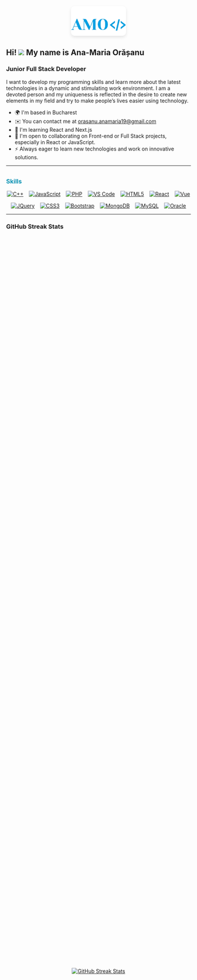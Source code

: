 <div align="center" style="margin-bottom: 20px;">
  <img src="https://github.com/OrasanuAna/OrasanuAna/blob/main/logo_amo2.png?raw=true" alt="AMO Logo" style="width: 150px; height: auto; border-radius: 10px; box-shadow: 0 4px 8px rgba(0, 0, 0, 0.1);">
</div>


Hi! ![](https://user-images.githubusercontent.com/18350557/176309783-0785949b-9127-417c-8b55-ab5a4333674e.gif) My name is Ana-Maria Orășanu
---

### Junior Full Stack Developer

I want to develop my programming skills and learn more about the latest technologies in a dynamic and stimulating work environment. I am a devoted person and my uniqueness is reflected in the desire to create new elements in my field and try to make people’s lives easier using technology.

- 🌍 I'm based in Bucharest  
- ✉️ You can contact me at [orasanu.anamaria19@gmail.com](mailto:orasanu.anamaria19@gmail.com)  
- 🧠 I'm learning React and Next.js  
- 🤝 I'm open to collaborating on Front-end or Full Stack projects, especially in React or JavaScript.  
- ⚡ Always eager to learn new technologies and work on innovative solutions.

---

 <h3 style="color: #0891b2; margin-top: 2rem;">Skills</h3>
  <p align="center" style="display: flex; flex-wrap: wrap; gap: 15px; justify-content: center;">
    <a href="https://docs.microsoft.com/en-us/cpp/?view=msvc-170" target="_blank" rel="noreferrer">
      <img src="https://raw.githubusercontent.com/danielcranney/readme-generator/main/public/icons/skills/cplusplus-colored.svg" width="48" height="48" alt="C++" />
    </a>
    <a href="https://developer.mozilla.org/en-US/docs/Web/JavaScript" target="_blank" rel="noreferrer">
      <img src="https://raw.githubusercontent.com/danielcranney/readme-generator/main/public/icons/skills/javascript-colored.svg" width="48" height="48" alt="JavaScript" />
    </a>
    <a href="https://www.php.net/" target="_blank" rel="noreferrer">
      <img src="https://raw.githubusercontent.com/danielcranney/readme-generator/main/public/icons/skills/php-colored.svg" width="48" height="48" alt="PHP" />
    </a>
    <a href="https://code.visualstudio.com/" target="_blank" rel="noreferrer">
      <img src="https://raw.githubusercontent.com/danielcranney/readme-generator/main/public/icons/skills/visualstudiocode.svg" width="48" height="48" alt="VS Code" />
    </a>
    <a href="https://developer.mozilla.org/en-US/docs/Glossary/HTML5" target="_blank" rel="noreferrer">
      <img src="https://raw.githubusercontent.com/danielcranney/readme-generator/main/public/icons/skills/html5-colored.svg" width="48" height="48" alt="HTML5" />
    </a>
    <a href="https://reactjs.org/" target="_blank" rel="noreferrer">
      <img src="https://raw.githubusercontent.com/danielcranney/readme-generator/main/public/icons/skills/react-colored.svg" width="48" height="48" alt="React" />
    </a>
    <a href="https://vuejs.org/" target="_blank" rel="noreferrer">
      <img src="https://raw.githubusercontent.com/danielcranney/readme-generator/main/public/icons/skills/vuejs-colored.svg" width="48" height="48" alt="Vue" />
    </a>
    <a href="https://jquery.com/" target="_blank" rel="noreferrer">
      <img src="https://raw.githubusercontent.com/danielcranney/readme-generator/main/public/icons/skills/jquery-colored.svg" width="48" height="48" alt="JQuery" />
    </a>
    <a href="https://www.w3.org/TR/CSS/#css" target="_blank" rel="noreferrer">
      <img src="https://raw.githubusercontent.com/danielcranney/readme-generator/main/public/icons/skills/css3-colored.svg" width="48" height="48" alt="CSS3" />
    </a>
    <a href="https://getbootstrap.com/" target="_blank" rel="noreferrer">
      <img src="https://raw.githubusercontent.com/danielcranney/readme-generator/main/public/icons/skills/bootstrap-colored.svg" width="48" height="48" alt="Bootstrap" />
    </a>
    <a href="https://www.mongodb.com/" target="_blank" rel="noreferrer">
      <img src="https://raw.githubusercontent.com/danielcranney/readme-generator/main/public/icons/skills/mongodb-colored.svg" width="48" height="48" alt="MongoDB" />
    </a>
    <a href="https://www.mysql.com/" target="_blank" rel="noreferrer">
      <img src="https://raw.githubusercontent.com/danielcranney/readme-generator/main/public/icons/skills/mysql-colored.svg" width="48" height="48" alt="MySQL" />
    </a>
    <a href="https://www.oracle.com/uk/index.html" target="_blank" rel="noreferrer">
      <img src="https://raw.githubusercontent.com/danielcranney/readme-generator/main/public/icons/skills/oracle-colored.svg" width="48" height="48" alt="Oracle" />
    </a>
  </p>
</div>


<!--
---

### Socials

<p align="center">
  <a href="https://www.github.com/OrasanuAna" target="_blank" rel="noreferrer">
    <picture>
      <source media="(prefers-color-scheme: dark)" srcset="https://raw.githubusercontent.com/danielcranney/readme-generator/main/public/icons/socials/github-dark.svg" />
      <source media="(prefers-color-scheme: light)" srcset="https://raw.githubusercontent.com/danielcranney/readme-generator/main/public/icons/socials/github.svg" />
      <img src="https://raw.githubusercontent.com/danielcranney/readme-generator/main/public/icons/socials/github.svg" width="32" height="32" />
    </picture>
  </a>
  <a href="https://www.linkedin.com/in/ana-maria-orasanu-a05383253/" target="_blank" rel="noreferrer">
    <picture>
      <source media="(prefers-color-scheme: dark)" srcset="https://raw.githubusercontent.com/danielcranney/readme-generator/main/public/icons/socials/linkedin-dark.svg" />
      <source media="(prefers-color-scheme: light)" srcset="https://raw.githubusercontent.com/danielcranney/readme-generator/main/public/icons/socials/linkedin.svg" />
      <img src="https://raw.githubusercontent.com/danielcranney/readme-generator/main/public/icons/socials/linkedin.svg" width="32" height="32" />
    </picture>
  </a>
</p>
-->

---

### GitHub Streak Stats


<div style="display: flex; flex-direction: column; align-items: center; justify-content: center; min-height: 100vh;">
  <div align="center" style="margin: 40px;">
    <a href="http://www.github.com/OrasanuAna">
      <img 
        src="https://github-readme-streak-stats.herokuapp.com/?user=OrasanuAna&stroke=ffffff&background=1c1917&ring=0891b2&fire=0891b2&currStreakNum=ffffff&currStreakLabel=0891b2&sideNums=ffffff&sideLabels=ffffff&dates=ffffff&hide_border=true" 
        style="width: 800px; height: auto;" 
        alt="GitHub Streak Stats"
      />
    </a>
  </div>
</div>


<!--
---

<div style="display: flex; flex-direction: column; align-items: center; justify-content: center; min-height: 100vh;">

 <div align="center">
  <a href="http://www.github.com/OrasanuAna">
    <img src="https://github-readme-streak-stats.herokuapp.com/?user=OrasanuAna&stroke=ffffff&background=1c1917&ring=0891b2&fire=0891b2&currStreakNum=ffffff&currStreakLabel=0891b2&sideNums=ffffff&sideLabels=ffffff&dates=ffffff&hide_border=true" />
  </a>
 </div>


<div align="center">
  <a href="http://www.github.com/OrasanuAna">
    <img src="https://github-readme-stats.vercel.app/api?username=OrasanuAna&show_icons=true&hide=&count_private=true&title_color=0891b2&text_color=ffffff&icon_color=0891b2&bg_color=1c1917&hide_border=true&show_icons=true" alt="OrasanuAna's GitHub stats" />
  </a>
</div>

  
<div align="center">
  <a href="https://github.com/OrasanuAna" align="center">
    <img src="https://github-readme-stats.vercel.app/api/top-langs/?username=OrasanuAna&langs_count=10&title_color=0891b2&text_color=ffffff&icon_color=0891b2&bg_color=1c1917&hide_border=true&locale=en&custom_title=Top%20%Languages" alt="Top Languages" />
  </a>
</div>

</div>
-->

---

<div align="center">
<img src="https://github.com/OrasanuAna/OrasanuAna/blob/output/github-contribution-grid-snake-dark.svg">
</div>


